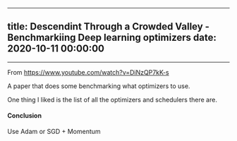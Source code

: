 
---
title: Descendint Through a Crowded Valley - Benchmarkiing Deep learning optimizers
date: 2020-10-11 00:00:00
---
---

From https://www.youtube.com/watch?v=DiNzQP7kK-s

A paper that does some benchmarking what optimizers to use.

One thing I liked is the list of all the optimizers and schedulers there are.

#### Conclusion
Use Adam or SGD + Momentum